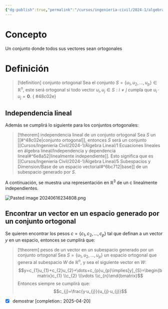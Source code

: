 ```yaml
---
{"dg-publish":true,"permalink":"/cursos/ingenieria-civil/2024-1/algebra-lineal/7-ortogonalidad/conjuntos-ortogonales/","tags":["ExMAT1203"]}
---
```


# Concepto

Un conjunto donde todos sus vectores sean ortogonales

# Definición

> [!definition] conjunto ortogonal
> Sea el conjunto $S=\{ u_{1},u_{2},\dots,u_{p} \}\in\mathbb{R}^{n}$, este será ortogonal si todo vector $u_{i},u_{j}\in S : i\neq j$ cumpla que $u_{i}·u_{j}=\mathbf{0}$.
{ #48c02e}


## Independencia lineal

Además se cumplirá lo siguiente para los conjuntos ortogonales:

> [!theorem] independencia lineal de un conjunto ortogonal
> Sea $S$ un [[#^48c02e|conjunto ortogonal]], entonces $S$ será un conjunto [[Cursos/Ingeniería Civil/2024-1/Álgebra Lineal/1 Ecuaciones lineales en álgebra lineal/Independencia y dependencia lineal#^6e8a52\|linealmente independiente]]. Esto significa que es [[Cursos/Ingeniería Civil/2024-1/Álgebra Lineal/5 Subespacios y Dimension/Base de un espacio vectorial#^6bc712\|base]] de un subespacio generado por $S$. 

A continuación, se muestra una representación en $\mathbb{R}^{3}$ de un c[](Independencia%20y%20dependencia%20lineal.md#^6e8a52) linealmente independientes.

![Pasted image 20240616234808.png](/img/user/Cursos/Ingenier%C3%ADa%20Civil/2024-1/%C3%81lgebra%20Lineal/7%20Ortogonalidad/attachments/Pasted%20image%2020240616234808.png)

## Encontrar un vector en un espacio generado por un conjunto ortogonal

Se quieren encontrar los pesos $c=\{ c_{1},c_{2},\dots,c_{p} \}$ tal que definan a un vector $y$ en un espacio, entonces se cumplirá que:

> [!theorem] pesos de un vector en un subespacio generado por un conjunto ortogonal
> Sea $S=\{ u_{1},u_{2},\dots,u_{p} \}$ un espacio ortogonal que genera al subespacio $W$ de $\mathbb{R}^{n}$, y sea el siguiente vector en $W$:
> $$y=c_{1}u_{1}+c_{2}u_{2}+\dots+c_{p}u_{p}\implies[y]_{S}=\begin{bmatrix}c_{1} \\c_{2} \\\vdots \\c_{n}\end{bmatrix}$$
> Entonces siempre se cumplirá que:
> $$c_{j}=\frac{y·u_{j}}{u_{j}·u_{j}}$$

- [x] demostrar  [completion:: 2025-04-20]

